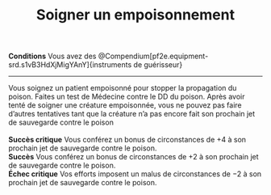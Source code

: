 ﻿---
# ATTENTION : Ne modifiez pas ce fichier
# Ce fichier est généré automatiquement par un script d'après les données du module Foundry VTT officiel et de sa traduction
title: Soigner un empoisonnement
titleEn: Treat Poison
id: KjoCEEmPGTeFE4hh
group: actions
---
<p><span id="ctl00_MainContent_DetailedOutput"><strong>Conditions</strong> Vous avez des @Compendium[pf2e.equipment-srd.s1vB3HdXjMigYAnY]{instruments de guérisseur}</span></p><hr /><p>Vous soignez un patient empoisonné pour stopper la propagation du poison. Faites un test de Médecine contre le DD du poison. Après avoir tenté de soigner une créature empoisonnée, vous ne pouvez pas faire d’autres tentatives tant que la créature n’a pas encore fait son prochain jet de sauvegarde contre le poison<br /><br /><strong>Succès critique</strong> Vous conférez un bonus de circonstances de +4 à son prochain jet de sauvegarde contre le poison.<br /><strong>Succès</strong> Vous conférez un bonus de circonstances de +2 à son prochain jet de sauvegarde contre le poison.<br /><strong>Échec critique</strong> Vos efforts imposent un malus de circonstances de −2 à son prochain jet de sauvegarde contre le poison.</p>
